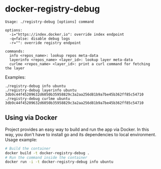 docker-registry-debug
=====================

    Usage: ./registry-debug [options] command
    
    options:
      -i="https://index.docker.io": override index endpoint
      -q=false: disable debug logs
      -r="": override registry endpoint
    
    commands:
      info <repos_name>: lookup repos meta-data
      layerinfo <repos_name> <layer_id>: lookup layer meta-data
      curlme <repos_name> <layer_id>: print a curl command for fetching the layer


Examples:

    ./registry-debug info ubuntu
    ./registry-debug layerinfo ubuntu 3db9c44f45209632d6050b35958829c3a2aa256d81b9a7be45b362ff85c54710
    ./registry-debug curlme ubuntu 3db9c44f45209632d6050b35958829c3a2aa256d81b9a7be45b362ff85c54710


Using via Docker
----------------
Project provides an easy way to build and run the app via Docker. In this way, you don't have to install go and its dependencies to local environment. Usage example:

```bash
# Build the container
docker build -t docker-registry-debug .
# Run the command inside the container
docker run -i -t docker-registry-debug info ubuntu
```
